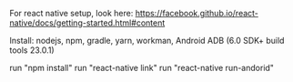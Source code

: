 For react native setup, look here: 
https://facebook.github.io/react-native/docs/getting-started.html#content

Install:
nodejs, npm, gradle, yarn, workman, Android ADB (6.0 SDK+ build tools 23.0.1)

run "npm install"
run "react-native link"
run "react-native run-andorid"